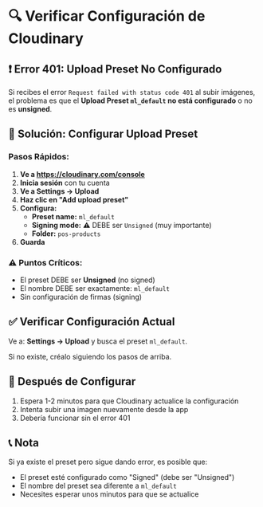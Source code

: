 # 🔍 Verificar Configuración de Cloudinary

## ❗ Error 401: Upload Preset No Configurado

Si recibes el error `Request failed with status code 401` al subir imágenes, el problema es que el **Upload Preset `ml_default` no está configurado** o no es **unsigned**.

## 🔧 Solución: Configurar Upload Preset

### Pasos Rápidos:

1. **Ve a https://cloudinary.com/console**
2. **Inicia sesión** con tu cuenta
3. **Ve a Settings → Upload**
4. **Haz clic en "Add upload preset"**
5. **Configura:**
   - **Preset name:** `ml_default`
   - **Signing mode:** ⚠️ DEBE ser `Unsigned` (muy importante)
   - **Folder:** `pos-products`
6. **Guarda**

### ⚠️ Puntos Críticos:

- El preset DEBE ser **Unsigned** (no signed)
- El nombre DEBE ser exactamente: `ml_default`
- Sin configuración de firmas (signing)

## ✅ Verificar Configuración Actual

Ve a: **Settings → Upload** y busca el preset `ml_default`.

Si no existe, créalo siguiendo los pasos de arriba.

## 🔄 Después de Configurar

1. Espera 1-2 minutos para que Cloudinary actualice la configuración
2. Intenta subir una imagen nuevamente desde la app
3. Debería funcionar sin el error 401

## 📞 Nota

Si ya existe el preset pero sigue dando error, es posible que:
- El preset esté configurado como "Signed" (debe ser "Unsigned")
- El nombre del preset sea diferente a `ml_default`
- Necesites esperar unos minutos para que se actualice
